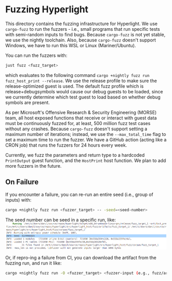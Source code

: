 # Fuzzing Hyperlight

This directory contains the fuzzing infrastructure for Hyperlight. We use `cargo-fuzz` to run the fuzzers - i.e., small programs that run specific tests with semi-random inputs to find bugs. Because `cargo-fuzz` is not yet stable, we use the nightly toolchain. Also, because `cargo-fuzz` doesn't support Windows, we have to run this WSL or Linux (Mariner/Ubuntu).

You can run the fuzzers with:
```sh
just fuzz <fuzz_target>
```
which evaluates to the following command `cargo +nightly fuzz run fuzz_host_print --release`. We use the release profile to make sure the release-optimized guest is used. The default fuzz profile which is release+debugsymbols would cause our debug guests to be loaded, since we currently determine which test guest to load based on whether debug symbols are present.

As per Microsoft's Offensive Research & Security Engineering (MORSE) team, all host exposed functions that receive or interact with guest data must be continuously fuzzed for, at least, 500 million fuzz test cases without any crashes. Because `cargo-fuzz` doesn't support setting a maximum number of iterations; instead, we use the `--max_total_time` flag to set a maximum time to run the fuzzer. We have a GitHub action (acting like a CRON job) that runs the fuzzers for 24 hours every week.

Currently, we fuzz the parameters and return type to a hardcoded `PrintOutput` guest function, and the `HostPrint` host function. We plan to add more fuzzers in the future.

## On Failure 

If you encounter a failure, you can re-run an entire seed (i.e., group of inputs) with:
```sh
cargo +nightly fuzz run <fuzzer_target> -- -seed=<seed-number>
```

The seed number can be seed in a specific run, like:
![fuzz-seed](doc-assets/image.png)

Or, if repro-ing a failure from CI, you can download the artifact from the fuzzing run, and run it like:

```sh
cargo +nightly fuzz run -O <fuzzer_target> <fuzzer-input (e.g., fuzz/artifacts/fuzz_target_1/crash-93c522e64ee822034972ccf7026d3a8f20d5267c>
```